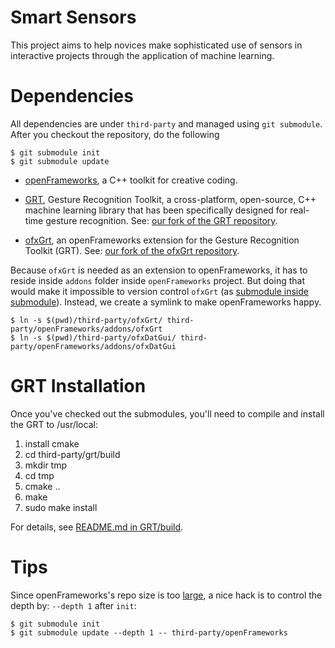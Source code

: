 # Smart Sensors

This project aims to help novices make sophisticated use of sensors in
interactive projects through the application of machine learning.

# Dependencies

All dependencies are under `third-party` and managed using `git
submodule`. After you checkout the repository, do the following

```
$ git submodule init
$ git submodule update
```

- [openFrameworks](http://openframeworks.cc/), a C++ toolkit for creative
  coding.

- [GRT](http://www.nickgillian.com/software/grt), Gesture Recognition Toolkit, a
  cross-platform, open-source, C++ machine learning library that has been
  specifically designed for real-time gesture recognition. See:
  [our fork of the GRT repository](https://github.com/damellis/grt).

- [ofxGrt](https://github.com/nickgillian/ofxGrt), an openFrameworks extension
  for the Gesture Recognition Toolkit (GRT). See:
  [our fork of the ofxGrt repository](https://github.com/nebgnahz/ofxGrt/tree/snapshot-for-sensors).

Because `ofxGrt` is needed as an extension to openFrameworks, it has to reside
inside `addons` folder inside `openFrameworks` project. But doing that would
make it impossible to version control `ofxGrt` (as
[submodule inside submodule](http://i1.kym-cdn.com/photos/images/newsfeed/000/531/557/a88.jpg)).
Instead, we create a symlink to make openFrameworks happy.

```
$ ln -s $(pwd)/third-party/ofxGrt/ third-party/openFrameworks/addons/ofxGrt
$ ln -s $(pwd)/third-party/ofxDatGui/ third-party/openFrameworks/addons/ofxDatGui
```

# GRT Installation

Once you've checked out the submodules, you'll need to compile and install the
GRT to /usr/local:

1. install cmake
2. cd third-party/grt/build
3. mkdir tmp
4. cd tmp
5. cmake ..
6. make
7. sudo make install

For details, see [README.md in GRT/build](https://github.com/damellis/grt/tree/master/build).

# Tips

Since openFrameworks's repo size is too
[large](https://github.com/openframeworks/openFrameworks/wiki/Moving-binaries-out-of-the-repo),
a nice hack is to control the depth by: `--depth 1` after `init`:

```
$ git submodule init
$ git submodule update --depth 1 -- third-party/openFrameworks
```
